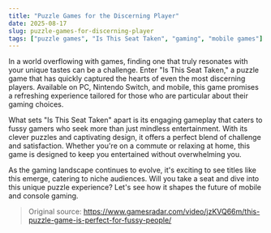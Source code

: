 ```yaml
---
title: "Puzzle Games for the Discerning Player"
date: 2025-08-17
slug: puzzle-games-for-discerning-player
tags: ["puzzle games", "Is This Seat Taken", "gaming", "mobile games"]
---
```


In a world overflowing with games, finding one that truly resonates with your unique tastes can be a challenge. Enter "Is This Seat Taken," a puzzle game that has quickly captured the hearts of even the most discerning players. Available on PC, Nintendo Switch, and mobile, this game promises a refreshing experience tailored for those who are particular about their gaming choices.

What sets "Is This Seat Taken" apart is its engaging gameplay that caters to fussy gamers who seek more than just mindless entertainment. With its clever puzzles and captivating design, it offers a perfect blend of challenge and satisfaction. Whether you're on a commute or relaxing at home, this game is designed to keep you entertained without overwhelming you.

As the gaming landscape continues to evolve, it's exciting to see titles like this emerge, catering to niche audiences. Will you take a seat and dive into this unique puzzle experience? Let's see how it shapes the future of mobile and console gaming.

> Original source: https://www.gamesradar.com/video/jzKVQ66m/this-puzzle-game-is-perfect-for-fussy-people/